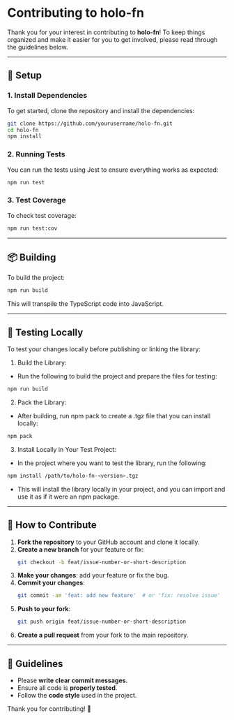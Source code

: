 
# Contributing to holo-fn

Thank you for your interest in contributing to **holo-fn**! To keep things organized and make it easier for you to get involved, please read through the guidelines below.

---

## 🚀 Setup

### 1. Install Dependencies

To get started, clone the repository and install the dependencies:

```bash
git clone https://github.com/yourusername/holo-fn.git
cd holo-fn
npm install
```

### 2. Running Tests

You can run the tests using Jest to ensure everything works as expected:

```bash
npm run test
```

### 3. Test Coverage

To check test coverage:

```bash
npm run test:cov
```

---

## 📦 Building

To build the project:

```bash
npm run build
```

This will transpile the TypeScript code into JavaScript.

---

## 🧰 Testing Locally

To test your changes locally before publishing or linking the library:

1. Build the Library:

  - Run the following to build the project and prepare the files for testing:
  ```bash
  npm run build
  ```

2. Pack the Library:

  - After building, run npm pack to create a .tgz file that you can install locally:
  ```bash
  npm pack
  ```

3. Install Locally in Your Test Project:

  - In the project where you want to test the library, run the following:
  ```bash
  npm install /path/to/holo-fn-<version>.tgz
  ```

  - This will install the library locally in your project, and you can import and use it as if it were an npm package.

---

## 🤝 How to Contribute

1. **Fork the repository** to your GitHub account and clone it locally.
2. **Create a new branch** for your feature or fix:
   ```bash
   git checkout -b feat/issue-number-or-short-description
   ```
3. **Make your changes**: add your feature or fix the bug.
4. **Commit your changes**:
   ```bash
   git commit -am 'feat: add new feature'  # or 'fix: resolve issue'
   ```
5. **Push to your fork**:
   ```bash
   git push origin feat/issue-number-or-short-description
   ```
6. **Create a pull request** from your fork to the main repository.

---

## 🎯 Guidelines

- Please **write clear commit messages**.
- Ensure all code is **properly tested**.
- Follow the **code style** used in the project.

Thank you for contributing! 🚀
